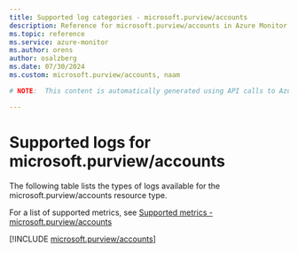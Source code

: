 ```yaml
---
title: Supported log categories - microsoft.purview/accounts
description: Reference for microsoft.purview/accounts in Azure Monitor Logs.
ms.topic: reference
ms.service: azure-monitor
ms.author: orens
author: osalzberg
ms.date: 07/30/2024
ms.custom: microsoft.purview/accounts, naam

# NOTE:  This content is automatically generated using API calls to Azure. Any edits made on these files will be overwritten in the next run of the script. 

---
```





# Supported logs for microsoft.purview/accounts  
The following table lists the types of logs available for the microsoft.purview/accounts resource type.
  
  
  
For a list of supported metrics, see [Supported metrics - microsoft.purview/accounts](../supported-metrics/microsoft-purview-accounts-metrics.md)  
  

  
[!INCLUDE [microsoft.purview/accounts](./includes/microsoft-purview-accounts-logs-include.md)]  
  

